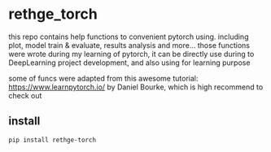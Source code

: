 # rethge_torch
this repo contains help functions to convenient pytorch using. including plot, model train &amp; evaluate, results analysis and more...
those functions were wrote during my learning of pytorch, it can be directly use during to DeepLearning project development, and also using for learning purpose

some of funcs were adapted from this awesome tutorial: https://www.learnpytorch.io/ by Daniel Bourke, which is high recommend to check out

## install
`pip install rethge-torch`
